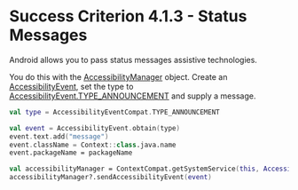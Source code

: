 # Success Criterion 4.1.3 - Status Messages

Android allows you to pass status messages assistive technologies.

You do this with the [AccessibilityManager](https://developer.android.com/reference/android/view/accessibility/AccessibilityManager) object. Create an [AccessibilityEvent](https://developer.android.com/reference/android/view/accessibility/AccessibilityEvent), set the type to [AccessibilityEvent.TYPE_ANNOUNCEMENT](https://developer.android.com/reference/android/view/accessibility/AccessibilityEvent#TYPE_ANNOUNCEMENT) and supply a message.

```kotlin
val type = AccessibilityEventCompat.TYPE_ANNOUNCEMENT

val event = AccessibilityEvent.obtain(type)
event.text.add("message")
event.className = Context::class.java.name
event.packageName = packageName

val accessibilityManager = ContextCompat.getSystemService(this, AccessibilityManager::class.java)
accessibilityManager?.sendAccessibilityEvent(event)
```
